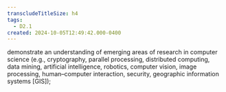 ```yaml
---
transcludeTitleSize: h4
tags:
  - D2.1
created: 2024-10-05T12:49:42.000-0400
---
```

demonstrate an understanding of emerging areas of research in computer science (e.g., cryptography, parallel processing, distributed computing, data mining, artificial intelligence, robotics, computer vision, image processing, human–computer interaction, security, geographic information systems \[GIS\]);